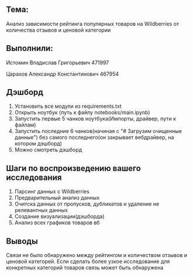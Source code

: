 ## Тема:

Анализ зависимости рейтинга популярных товаров на Wildberries от количества отзывов и ценовой категории

## Выполнили: 

Истомин Владислав Григорьевич 471997

Царахов Александр Константинович  467954

## Дэшборд
1. Установить все модули из requirements.txt
2. Открыть ноутбук (путь к файлу notebooks/main.ipynb)
3. Запустить первые 5 чанков ноутбука(Импорты, драйвер, пути к файлам)
4. Запустить последние 6 чанков(начиная c "# Загрузим очищенные данные") без самого последнего(он закрывает вебдрайвер, на котором дэшборд)
5. Можно смотреть дэшборд

## Шаги по воспроизведению вашего исследования

1. Парсинг данных с Wildberries
2. Предварительный анализ данных
3. Очитска данных от пропусков, дубликатов и удаление не релевантных данных
4. Создание визуализации(дэшборда)
5. Анализ всех графиков товаров вб

## Выводы

Связи не было обнаружено между рейтингом и количеством отзывов и ценовой категорей. Если сделать более узкое исследование для конкретных категорий товаров связь может быть обнаружена


